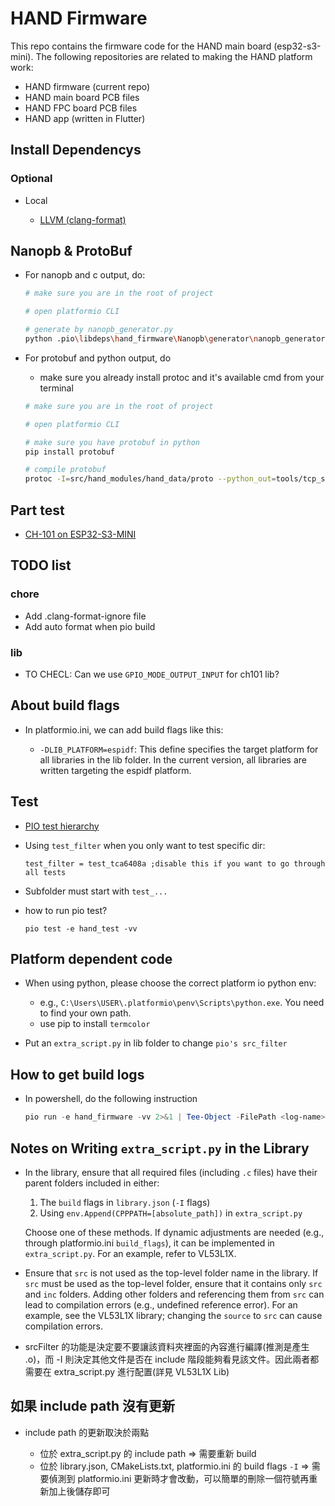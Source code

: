 # HAND Firmware

This repo contains the firmware code for the HAND main board (esp32-s3-mini). The following repositories are related to making the HAND platform work:

- HAND firmware (current repo)
- HAND main board PCB files
- HAND FPC board PCB files
- HAND app (written in Flutter)

## Install Dependencys

### Optional

- Local

  - [LLVM (clang-format)](https://llvm.org/builds/)

## Nanopb & ProtoBuf

- For nanopb and c output, do:

  ```bash
  # make sure you are in the root of project

  # open platformio CLI

  # generate by nanopb_generator.py
  python .pio\libdeps\hand_firmware\Nanopb\generator\nanopb_generator.py src\hand_modules\hand_data\proto\hand_data.proto
  ```

- For protobuf and python output, do

  - make sure you already install protoc and it's available cmd from your terminal

  ```bash
  # make sure you are in the root of project

  # open platformio CLI

  # make sure you have protobuf in python
  pip install protobuf

  # compile protobuf
  protoc -I=src/hand_modules/hand_data/proto --python_out=tools/tcp_server src/hand_modules/hand_data/proto/hand_data.proto
  ```

## Part test

- [CH-101 on ESP32-S3-MINI](https://github.com/Dennis40816/HAND/tree/port_ch101/doc/part_test/port_ch101)

## TODO list

### chore

- Add .clang-format-ignore file
- Add auto format when pio build

### lib

- TO CHECL: Can we use `GPIO_MODE_OUTPUT_INPUT` for ch101 lib?

## About build flags

- In platformio.ini, we can add build flags like this:

  - `-DLIB_PLATFORM=espidf`: This define specifies the target platform for all libraries in the lib folder. In the current version, all libraries are written targeting the espidf platform.

## Test

- [PIO test hierarchy](https://docs.platformio.org/en/stable/advanced/unit-testing/structure/hierarchy.html)
- Using `test_filter` when you only want to test specific dir:

  ```
  test_filter = test_tca6408a ;disable this if you want to go through all tests
  ```

- Subfolder must start with `test_...`
- how to run pio test?

  ```
  pio test -e hand_test -vv
  ```

## Platform dependent code

- When using python, please choose the correct platform io python env:

  - e.g., `C:\Users\USER\.platformio\penv\Scripts\python.exe`. You need to find your own path.
  - use pip to install `termcolor`

- Put an `extra_script.py` in lib folder to change `pio's src_filter`

## How to get build logs

- In powershell, do the following instruction

  ```ps1
  pio run -e hand_firmware -vv 2>&1 | Tee-Object -FilePath <log-name>
  ```

## Notes on Writing `extra_script.py` in the Library

- In the library, ensure that all required files (including `.c` files) have their parent folders included in either:

  1. The `build` flags in `library.json` (`-I` flags)
  2. Using `env.Append(CPPPATH=[absolute_path])` in `extra_script.py`

  Choose one of these methods. If dynamic adjustments are needed (e.g., through platformio.ini `build_flags`), it can be implemented in `extra_script.py`. For an example, refer to VL53L1X.

- Ensure that `src` is not used as the top-level folder name in the library. If `src` must be used as the top-level folder, ensure that it contains only `src` and `inc` folders. Adding other folders and referencing them from `src` can lead to compilation errors (e.g., undefined reference error). For an example, see the VL53L1X library; changing the `source` to `src` can cause compilation errors.

- srcFilter 的功能是決定要不要讓該資料夾裡面的內容進行編譯(推測是產生 .o)，而 -I 則決定其他文件是否在 include 階段能夠看見該文件。因此兩者都需要在 extra_script.py 進行配置(詳見 VL53L1X Lib)

## 如果 include path 沒有更新

- include path 的更新取決於兩點

  - 位於 extra_script.py 的 include path => 需要重新 build
  - 位於 library.json, CMakeLists.txt, platformio.ini 的 build flags `-I` => 需要偵測到 platformio.ini 更新時才會改動，可以簡單的刪除一個符號再重新加上後儲存即可
